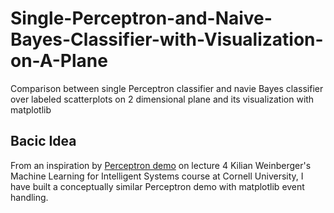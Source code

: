 # Single-Perceptron-and-Naive-Bayes-Classifier-with-Visualization-on-A-Plane
Comparison between single Perceptron classifier and navie Bayes classifier over labeled scatterplots on 2 dimensional plane and its visualization with matplotlib

## Bacic Idea
From an inspiration by [Perceptron demo](https://youtu.be/wl7gVvI-HuY?t=1331) on lecture 4 Kilian Weinberger's Machine Learning for Intelligent Systems course at Cornell University, I have built a conceptually similar Perceptron demo with matplotlib event handling. 
